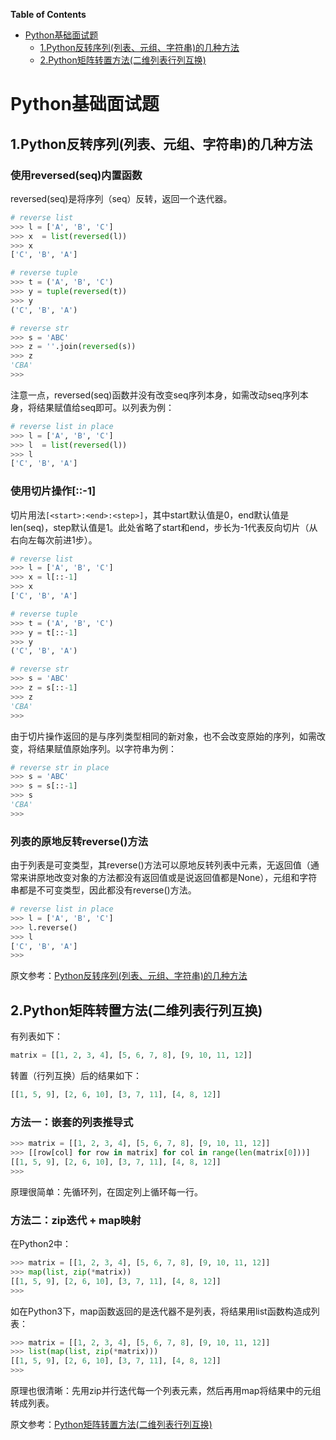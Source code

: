 <!-- markdown-toc start - Don't edit this section. Run M-x markdown-toc-generate-toc again -->
**Table of Contents**

- [Python基础面试题](#Python基础面试题)
    - [1.Python反转序列(列表、元组、字符串)的几种方法](#1.Python反转序列(列表、元组、字符串)的几种方法)
    - [2.Python矩阵转置方法(二维列表行列互换)](#2.Python矩阵转置方法(二维列表行列互换))

<!-- markdown-toc end -->


# Python基础面试题 #

## 1.Python反转序列(列表、元组、字符串)的几种方法 ##
### 使用reversed(seq)内置函数 ###
reversed(seq)是将序列（seq）反转，返回一个迭代器。
```python
# reverse list
>>> l = ['A', 'B', 'C']
>>> x  = list(reversed(l))
>>> x
['C', 'B', 'A']

# reverse tuple
>>> t = ('A', 'B', 'C')
>>> y = tuple(reversed(t))
>>> y
('C', 'B', 'A')

# reverse str
>>> s = 'ABC'
>>> z = ''.join(reversed(s))
>>> z
'CBA'
>>> 
```
注意一点，reversed(seq)函数并没有改变seq序列本身，如需改动seq序列本身，将结果赋值给seq即可。以列表为例：
```python
# reverse list in place
>>> l = ['A', 'B', 'C']
>>> l  = list(reversed(l))
>>> l
['C', 'B', 'A']
```
### 使用切片操作[::-1] ###
切片用法`[<start>:<end>:<step>]`，其中start默认值是0，end默认值是len(seq)，step默认值是1。此处省略了start和end，步长为-1代表反向切片（从右向左每次前进1步）。
```python
# reverse list
>>> l = ['A', 'B', 'C']
>>> x = l[::-1]
>>> x
['C', 'B', 'A']

# reverse tuple
>>> t = ('A', 'B', 'C')
>>> y = t[::-1]
>>> y
('C', 'B', 'A')

# reverse str
>>> s = 'ABC'
>>> z = s[::-1]
>>> z
'CBA'
>>> 
```
由于切片操作返回的是与序列类型相同的新对象，也不会改变原始的序列，如需改变，将结果赋值原始序列。以字符串为例：
```python
# reverse str in place
>>> s = 'ABC'
>>> s = s[::-1]
>>> s
'CBA'
>>> 
```
### 列表的原地反转reverse()方法 ###
由于列表是可变类型，其reverse()方法可以原地反转列表中元素，无返回值（通常来讲原地改变对象的方法都没有返回值或是说返回值都是None），元组和字符串都是不可变类型，因此都没有reverse()方法。
```python
# reverse list in place
>>> l = ['A', 'B', 'C']
>>> l.reverse()
>>> l
['C', 'B', 'A']
>>> 
```
原文参考：[Python反转序列(列表、元组、字符串)的几种方法](http://www.revotu.com/reverse-sequence-list-tuple-str-in-python.html)
## 2.Python矩阵转置方法(二维列表行列互换) ##
有列表如下：
```python
matrix = [[1, 2, 3, 4], [5, 6, 7, 8], [9, 10, 11, 12]]
```
转置（行列互换）后的结果如下：
```python
[[1, 5, 9], [2, 6, 10], [3, 7, 11], [4, 8, 12]]
```
### 方法一：嵌套的列表推导式 ###
```python
>>> matrix = [[1, 2, 3, 4], [5, 6, 7, 8], [9, 10, 11, 12]]
>>> [[row[col] for row in matrix] for col in range(len(matrix[0]))]
[[1, 5, 9], [2, 6, 10], [3, 7, 11], [4, 8, 12]]
>>> 
```
原理很简单：先循环列，在固定列上循环每一行。
### 方法二：zip迭代 + map映射 ###
在Python2中：
```python
>>> matrix = [[1, 2, 3, 4], [5, 6, 7, 8], [9, 10, 11, 12]]
>>> map(list, zip(*matrix))
[[1, 5, 9], [2, 6, 10], [3, 7, 11], [4, 8, 12]]
>>> 
```
如在Python3下，map函数返回的是迭代器不是列表，将结果用list函数构造成列表：
```python
>>> matrix = [[1, 2, 3, 4], [5, 6, 7, 8], [9, 10, 11, 12]]
>>> list(map(list, zip(*matrix)))
[[1, 5, 9], [2, 6, 10], [3, 7, 11], [4, 8, 12]]
>>> 
```
原理也很清晰：先用zip并行迭代每一个列表元素，然后再用map将结果中的元组转成列表。

原文参考：[Python矩阵转置方法(二维列表行列互换)](http://www.revotu.com/matrix-transpose-in-python.html)